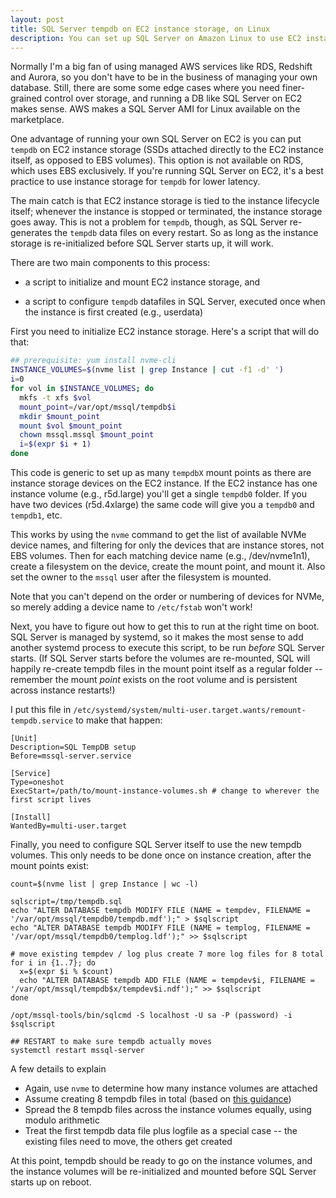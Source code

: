 ```yaml
---
layout: post
title: SQL Server tempdb on EC2 instance storage, on Linux
description: You can set up SQL Server on Amazon Linux to use EC2 instance storage as long as you mount the volumes on every boot
---
```


Normally I'm a big fan of using managed AWS services like RDS, Redshift and Aurora,
so you don't have to be in the business of managing your own database.  Still, there
are some some edge cases where you need finer-grained control over storage, and
running a DB like SQL Server on EC2 makes sense.  AWS makes a SQL Server AMI
for Linux available on the marketplace.  

One advantage of running your own SQL Server on EC2 is you can put `tempdb` on
 EC2 instance storage (SSDs attached directly to the EC2 instance itself,
as opposed to EBS volumes).  This option is not available on RDS, which uses EBS
exclusively.  If you're running SQL Server on EC2, it's a best practice to use
instance storage for `tempdb` for lower latency.

 The main catch is that
 EC2 instance storage is tied to the instance lifecycle itself;
whenever the instance is stopped or terminated, the instance storage goes away.  This is not a
problem for `tempdb`, though, as SQL Server re-generates the `tempdb` data files on every restart.
So as long as the instance storage is re-initialized before SQL Server starts up, it will work.

There are two main components to this process:

* a script to initialize and mount EC2 instance storage, and

* a script to configure `tempdb` datafiles in SQL Server, executed once when
the instance is first created (e.g., userdata)

First you need to initialize EC2 instance storage.  Here's a script that will
do that:

```sh
## prerequisite: yum install nvme-cli
INSTANCE_VOLUMES=$(nvme list | grep Instance | cut -f1 -d' ')
i=0
for vol in $INSTANCE_VOLUMES; do
  mkfs -t xfs $vol
  mount_point=/var/opt/mssql/tempdb$i
  mkdir $mount_point
  mount $vol $mount_point
  chown mssql.mssql $mount_point
  i=$(expr $i + 1)
done
```

This code is generic to set up as many `tempdbX` mount points as there are instance storage
devices on the EC2 instance.  If the EC2 instance has one instance volume (e.g., r5d.large)
you'll get a single `tempdb0` folder.  If you have two devices (r5d.4xlarge) the same code will give you
a `tempdb0` and `tempdb1`, etc.

This works by using the `nvme` command to get the list of available NVMe device
names, and filtering for only the devices that are instance stores, not EBS volumes.  Then
for each matching device name (e.g., /dev/nvme1n1), create a filesystem on the device,
create the mount point, and mount it.  Also set the owner to the `mssql` user after
the filesystem is mounted.

Note that you can't depend on the order or numbering of devices
for NVMe, so merely adding a device name to `/etc/fstab` won't work!

Next, you have to figure out how to get this to run at the right time on boot.
SQL Server is managed by systemd, so it makes the most sense to add another systemd process
to execute this script, to be run *before* SQL Server starts.  (If SQL Server starts before the
volumes are re-mounted, SQL will happily re-create tempdb files in the mount point itself as a
regular folder -- remember the mount *point* exists on the root volume and is persistent across
instance restarts!)

I put this file in `/etc/systemd/system/multi-user.target.wants/remount-tempdb.service`
to make that happen:

```
[Unit]
Description=SQL TempDB setup
Before=mssql-server.service

[Service]
Type=oneshot
ExecStart=/path/to/mount-instance-volumes.sh # change to wherever the first script lives

[Install]
WantedBy=multi-user.target
```

Finally, you need to configure SQL Server itself to use the new tempdb volumes.
This only needs to be done once on instance creation, after the mount points
exist:

```
count=$(nvme list | grep Instance | wc -l)

sqlscript=/tmp/tempdb.sql
echo "ALTER DATABASE tempdb MODIFY FILE (NAME = tempdev, FILENAME = '/var/opt/mssql/tempdb0/tempdb.mdf');" > $sqlscript
echo "ALTER DATABASE tempdb MODIFY FILE (NAME = templog, FILENAME = '/var/opt/mssql/tempdb0/templog.ldf');" >> $sqlscript

# move existing tempdev / log plus create 7 more log files for 8 total
for i in {1..7}; do
  x=$(expr $i % $count)
  echo "ALTER DATABASE tempdb ADD FILE (NAME = tempdev$i, FILENAME = '/var/opt/mssql/tempdb$x/tempdev$i.ndf');" >> $sqlscript
done

/opt/mssql-tools/bin/sqlcmd -S localhost -U sa -P (password) -i $sqlscript

## RESTART to make sure tempdb actually moves
systemctl restart mssql-server
```

A few details to explain

* Again, use `nvme` to determine how many instance volumes are attached
* Assume creating 8 tempdb files in total (based on [this guidance](https://www.brentozar.com/blitz/tempdb-data-files/))
* Spread the 8 tempdb files across the instance volumes equally, using modulo arithmetic
* Treat the first tempdb data file plus logfile as a special case -- the existing files need to move, the others get created

At this point, tempdb should be ready to go on the instance volumes, and the instance volumes will be
re-initialized and mounted before SQL Server starts up on reboot.
